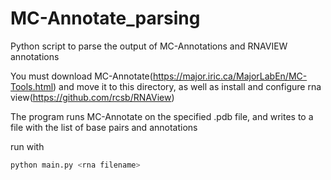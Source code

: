 # MC-Annotate_parsing
Python script to parse the output of MC-Annotations and RNAVIEW annotations

You must download MC-Annotate(https://major.iric.ca/MajorLabEn/MC-Tools.html) and move it to this directory, as well as install and configure rna view(https://github.com/rcsb/RNAView)


The program runs MC-Annotate on the specified .pdb file, and writes to a file with the list of base pairs and annotations


run with 
```bash
python main.py <rna filename>
